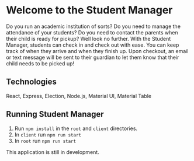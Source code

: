 # Welcome to the Student Manager

Do you run an academic institution of sorts? Do you need to manage the attendance of your students? Do you need to contact the parents when their child is ready for pickup? Well look no further. With the Student Manager, students can check in and check out with ease. You can keep track of when they arrive and when they finish up. Upon checkout, an email or text message will be sent to their guardian to let them know that their child needs to be picked up! 

## Technologies 
React, Express, Election, Node.js,  Material UI, Material Table

## Running Student Manager
1) Run `npm install` in the `root` and `client` directories.
2) In `client` run `npm run start`
3) In `root` run `npm run start`


This application is still in development.
